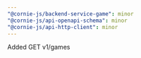 ```yaml
---
"@cornie-js/backend-service-game": minor
"@cornie-js/api-openapi-schema": minor
"@cornie-js/api-http-client": minor
---
```


Added GET v1/games
